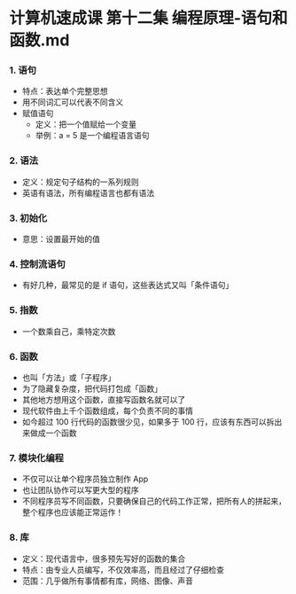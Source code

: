 # 计算机速成课 第十二集 编程原理-语句和函数.md



### 1. 语句
- 特点：表达单个完整思想
- 用不同词汇可以代表不同含义
- 赋值语句
  - 定义：把一个值赋给一个变量
  - 举例：a = 5 是一个编程语言语句

### 2. 语法
- 定义：规定句子结构的一系列规则
- 英语有语法，所有编程语言也都有语法

### 3. 初始化
- 意思：设置最开始的值

### 4. 控制流语句
- 有好几种，最常见的是 if 语句，这些表达式又叫「条件语句」

### 5. 指数
- 一个数乘自己，乘特定次数

### 6. 函数
- 也叫「方法」或「子程序」
- 为了隐藏复杂度，把代码打包成「函数」
- 其他地方想用这个函数，直接写函数名就可以了
- 现代软件由上千个函数组成，每个负责不同的事情
- 如今超过 100 行代码的函数很少见，如果多于 100 行，应该有东西可以拆出来做成一个函数

### 7. 模块化编程
- 不仅可以让单个程序员独立制作 App
- 也让团队协作可以写更大型的程序
- 不同程序员写不同函数，只要确保自己的代码工作正常，把所有人的拼起来，整个程序也应该能正常运作！

### 8. 库
- 定义：现代语言中，很多预先写好的函数的集合
- 特点：由专业人员编写，不仅效率高，而且经过了仔细检查
- 范围：几乎做所有事情都有库，网络、图像、声音




